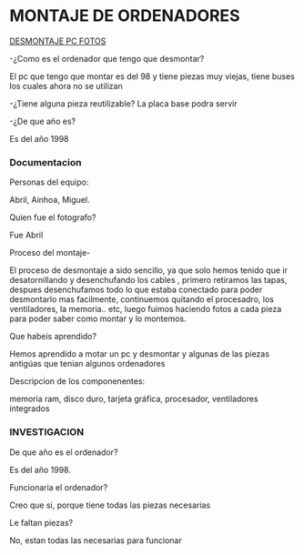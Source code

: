 # MONTAJE DE ORDENADORES

[DESMONTAJE PC FOTOS](https://drive.google.com/drive/folders/1AA5hYqN4SfAwjqkQx5kPbGK2YuL8jL2i)

-¿Como es el ordenador que tengo que desmontar?

El pc que tengo que montar es del 98 y tiene piezas muy viejas, tiene buses los cuales ahora no se utilizan

-¿Tiene alguna pieza reutilizable? La placa base podra servir

-¿De que año es?

Es del año 1998

### Documentacion 

Personas del equipo:

Abril, Ainhoa, Miguel.


Quien fue el fotografo?

Fue Abril

 Proceso del montaje-
 
El proceso de desmontaje a sido sencillo, ya que solo hemos tenido que ir desatornillando y
desenchufando los cables , primero retiramos las tapas, despues desenchufamos todo lo que estaba conectado para poder desmontarlo mas facilmente, continuemos quitando el procesadro, los ventiladores, la memoria.. etc, luego fuimos haciendo fotos a cada pieza para poder saber como montar y lo montemos.

Que habeis aprendido?

Hemos aprendido a motar un pc y desmontar y algunas de las piezas antigúas que tenian algunos ordenadores

Descripcion de los componenentes:

memoria ram, disco duro, tarjeta gráfica, procesador, ventiladores integrados 

### INVESTIGACION 

De que año es el ordenador?

Es del año 1998.

Funcionaria el ordenador? 

Creo que si, porque tiene todas las piezas necesarias

Le faltan piezas? 

No, estan todas las necesarias para funcionar



